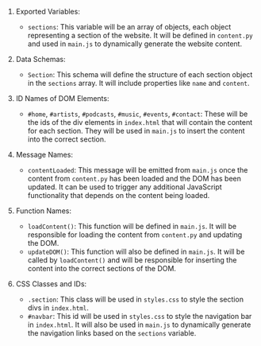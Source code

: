 1. Exported Variables: 
   - `sections`: This variable will be an array of objects, each object representing a section of the website. It will be defined in `content.py` and used in `main.js` to dynamically generate the website content.

2. Data Schemas: 
   - `Section`: This schema will define the structure of each section object in the `sections` array. It will include properties like `name` and `content`.

3. ID Names of DOM Elements: 
   - `#home`, `#artists`, `#podcasts`, `#music`, `#events`, `#contact`: These will be the ids of the div elements in `index.html` that will contain the content for each section. They will be used in `main.js` to insert the content into the correct section.

4. Message Names: 
   - `contentLoaded`: This message will be emitted from `main.js` once the content from `content.py` has been loaded and the DOM has been updated. It can be used to trigger any additional JavaScript functionality that depends on the content being loaded.

5. Function Names: 
   - `loadContent()`: This function will be defined in `main.js`. It will be responsible for loading the content from `content.py` and updating the DOM.
   - `updateDOM()`: This function will also be defined in `main.js`. It will be called by `loadContent()` and will be responsible for inserting the content into the correct sections of the DOM.

6. CSS Classes and IDs: 
   - `.section`: This class will be used in `styles.css` to style the section divs in `index.html`.
   - `#navbar`: This id will be used in `styles.css` to style the navigation bar in `index.html`. It will also be used in `main.js` to dynamically generate the navigation links based on the `sections` variable.